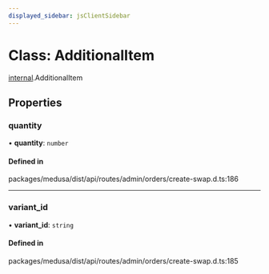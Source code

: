 ```yaml
---
displayed_sidebar: jsClientSidebar
---
```


# Class: AdditionalItem

[internal](../modules/internal-8.md).AdditionalItem

## Properties

### quantity

• **quantity**: `number`

#### Defined in

packages/medusa/dist/api/routes/admin/orders/create-swap.d.ts:186

___

### variant\_id

• **variant\_id**: `string`

#### Defined in

packages/medusa/dist/api/routes/admin/orders/create-swap.d.ts:185
